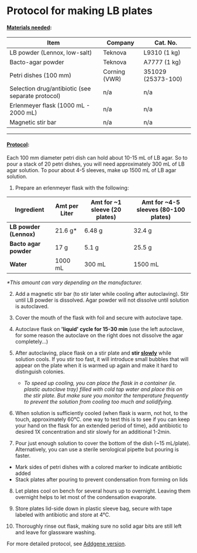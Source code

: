 # Protocol for making LB plates

#### <u>Materials needed</u>:
| Item         | Company | Cat. No. |
| ------------ | ------- | -------- |
|  LB powder (Lennox, low-salt)  | Teknova | L9310 (1 kg) |
|  Bacto-agar powder | Teknova | A7777 (1 kg) |
| Petri dishes (100 mm) | Corning (VWR) | 351029 (25373-100) |
| Selection drug/antibiotic (see separate protocol) | n/a  | n/a |
| Erlenmeyer flask (1000 mL - 2000 mL) | n/a | n/a |
|  Magnetic stir bar | n/a | n/a |

---
#### <u>Protocol</u>:

Each 100 mm diameter petri dish can hold about 10-15 mL of LB agar. So to pour a stack of 20 petri dishes, you will need approximately 300 mL of LB agar solution. To pour about 4-5 sleeves, make up 1500 mL of LB agar solution.

1. Prepare an erlenmeyer flask with the following:

| Ingredient | Amt per Liter | Amt for ~1 sleeve (20 plates) | Amt for ~4-5 sleeves (80-100 plates) |
| ---- | ---- | ---------------------------- | ----------------------------------- |
| **LB powder (Lennox)** | 21.6 g\* | 6.48 g | 32.4 g |
| **Bacto agar powder** | 17 g | 5.1 g | 25.5 g |
| **Water** | 1000 mL | 300 mL | 1500 mL |

*\*This amount can vary depending on the manufacturer.*

2. Add a magnetic stir bar (to stir later while cooling after autoclaving). Stir until LB powder is dissolved. Agar powder will not dissolve until solution is autoclaved.

3. Cover the mouth of the flask with foil and secure with autoclave tape.

4. Autoclave flask on **'liquid' cycle for 15-30 min** (use the left autoclave, for some reason the autoclave on the right does not dissolve the agar completely...)

5. After autoclaving, place flask on a stir plate and **stir <u>slowly</u>** while solution cools. If you stir too fast, it will introduce small bubbles that will appear on the plate when it is warmed up again and make it hard to distinguish colonies.

	* *To speed up cooling, you can place the flask in a container (ie. plastic autoclave tray) filled with cold tap water and place this on the stir plate. But make sure you monitor the temperature frequently to prevent the solution from cooling too much and solidifying.*

6. When solution is sufficiently cooled (when flask is warm, not hot, to the touch, approximately 60&deg;C. one way to test this is to see if you can keep your hand on the flask for an extended period of time), add antibiotic to desired 1X concentration and stir slowly for an additional 1-2min.

7. Pour just enough solution to cover the bottom of the dish (~15 mL/plate). Alternatively, you can use a sterile serological pipette but pouring is faster.
  - Mark sides of petri dishes with a colored marker to indicate antibiotic added
  - Stack plates after pouring to prevent condensation from forming on lids

8. Let plates cool on bench for several hours up to overnight. Leaving them overnight helps to let most of the condensation evaporate.

9. Store plates lid-side down in plastic sleeve bag, secure with tape labeled with antibiotic and store at 4&deg;C.

10. Thoroughly rinse out flask, making sure no solid agar bits are still left and leave for glassware washing.



For more detailed protocol, see [Addgene version](https://www.addgene.org/protocols/pouring-lb-agar-plates/).

